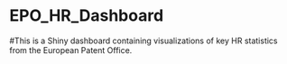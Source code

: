 # EPO_HR_Dashboard

#This is a Shiny dashboard containing visualizations of key HR statistics from the European Patent Office. 
